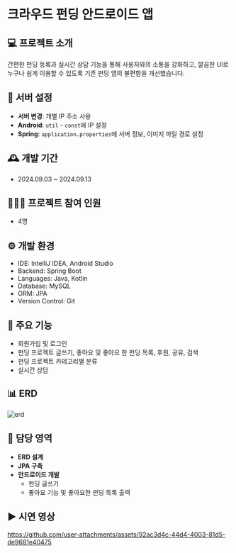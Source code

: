 # 크라우드 펀딩 안드로이드 앱

## 💻 프로젝트 소개
간편한 펀딩 등록과 실시간 상담 기능을 통해 사용자와의 소통을 강화하고, 깔끔한 UI로 누구나 쉽게 이용할 수 있도록 기존 펀딩 앱의 불편함을 개선했습니다.

## 🔧 서버 설정
- **서버 변경**: 개별 IP 주소 사용
- **Android**: `util` - `const`에 IP 설정
- **Spring**: `application.properties`에 서버 정보, 이미지 파일 경로 설정

## 🕰️ 개발 기간
* 2024.09.03 ~ 2024.09.13

## 🧑‍🤝‍🧑 프로젝트 참여 인원
* 4명

## ⚙️ 개발 환경
* IDE: IntelliJ IDEA, Android Studio
* Backend: Spring Boot
* Languages: Java, Kotlin
* Database: MySQL
* ORM: JPA
* Version Control: Git

## 📌 주요 기능
* 회원가입 및 로그인
* 펀딩 프로젝트 글쓰기, 좋아요 및 좋아요 한 펀딩 목록, 후원, 공유, 검색
* 펀딩 프로젝트 카테고리별 분류
* 실시간 상담

## 📊 ERD
![erd](https://github.com/user-attachments/assets/c253579f-06f2-4a9b-92b3-7967d570a37d)

## 🙋 담당 영역
- **ERD 설계**
- **JPA 구축**
- **안드로이드 개발**
  - 펀딩 글쓰기
  - 좋아요 기능 및 좋아요한 펀딩 목록 출력

## ▶️ 시연 영상
https://github.com/user-attachments/assets/92ac3d4c-44d4-4003-81d5-de9681e40475



